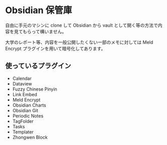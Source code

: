 # Obsidian 保管庫

自由に手元のマシンに clone して Obsidian から vault として開く等の方法で内容を見てもらって構いません。

大学のレポート等、内容を一般公開したくない一部のメモに対しては Meld Encrypt プラグインを用いて暗号化してあります。

## 使っているプラグイン

- Calendar
- Dataview
- Fuzzy Chinese Pinyin
- Link Embed
- Meld Encrypt
- Obsidian Charts
- Obsidian Git
- Periodic Notes
- TagFolder
- Tasks
- Templater
- Zhongwen Block
